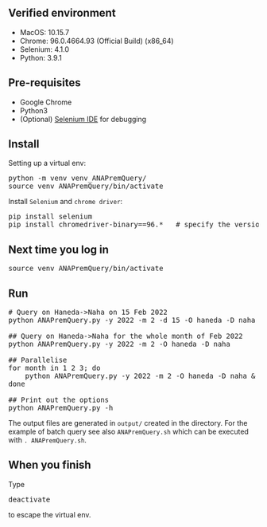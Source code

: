## Verified environment
- MacOS: 10.15.7
- Chrome: 96.0.4664.93 (Official Build) (x86_64)
- Selenium: 4.1.0
- Python: 3.9.1

## Pre-requisites
- Google Chrome
- Python3
- (Optional) [Selenium IDE](https://chrome.google.com/webstore/detail/selenium-ide/mooikfkahbdckldjjndioackbalphokd) for debugging

## Install
Setting up a virtual env:
<pre>
python -m venv venv_ANAPremQuery/
source venv_ANAPremQuery/bin/activate
</pre>
Install `Selenium` and `chrome driver`:
<pre>
pip install selenium
pip install chromedriver-binary==96.*   # specify the version of your chome browser  
</pre>

## Next time you log in
<pre>
source venv_ANAPremQuery/bin/activate
</pre>

## Run
<pre>
# Query on Haneda->Naha on 15 Feb 2022
python ANAPremQuery.py -y 2022 -m 2 -d 15 -O haneda -D naha

## Query on Haneda->Naha for the whole month of Feb 2022
python ANAPremQuery.py -y 2022 -m 2 -O haneda -D naha

## Parallelise
for month in 1 2 3; do
    python ANAPremQuery.py -y 2022 -m 2 -O haneda -D naha & 
done

## Print out the options
python ANAPremQuery.py -h
</pre>
The output files are generated in `output/` created in the directory.
For the example of batch query see also `ANAPremQuery.sh` which can be executed with `. ANAPremQuery.sh`.

## When you finish
Type
<pre>
deactivate
</pre>
to escape the virtual env.